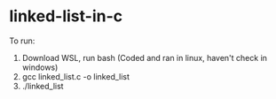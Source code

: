 # linked-list-in-c
To run:
1. Download WSL, run bash (Coded and ran in linux, haven't check in windows)
2. gcc linked_list.c -o linked_list
3. ./linked_list
